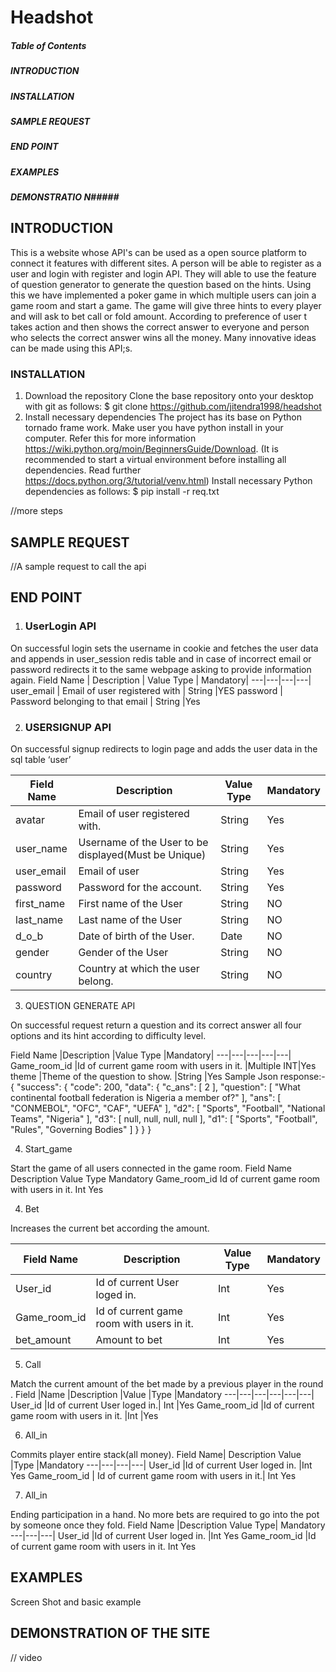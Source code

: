 # Headshot #
##### Table of Contents ##### 
##### INTRODUCTION #####
##### INSTALLATION #####
##### SAMPLE REQUEST  #####
##### END POINT #####
##### EXAMPLES #####
##### DEMONSTRATIO N#####

## INTRODUCTION ##
This is a website whose API's can be used as a open source platform to connect it features with different sites. A person will be able to register as a user and login with register and login API. They will able to use the feature of question generator to generate the question based on the hints.  Using this we have implemented a poker game in which multiple users can join a game room and start a game. The game will give three hints to every player and will ask to bet call or fold amount. According to preference of user t takes action and then shows the correct answer to everyone and person who selects the correct answer wins all the money. Many innovative ideas can be made using this API;s.

### INSTALLATION ###   
1. Download the repository
Clone the base repository onto your desktop with git as follows:
$ git clone https://github.com/jitendra1998/headshot
2. Install necessary dependencies
The project has its base on Python tornado frame work. 
Make user you have python install in your computer. Refer this for more information https://wiki.python.org/moin/BeginnersGuide/Download.
(It is recommended to start a virtual environment before installing all dependencies.
Read further https://docs.python.org/3/tutorial/venv.html) 
Install necessary Python dependencies as follows:
$ pip install -r req.txt

//more steps

## SAMPLE REQUEST ##
//A sample request to call the api
## END POINT ##
1. ### UserLogin API ###

On successful login sets the username in cookie and fetches the user data and appends in user_session redis table and in case of incorrect email or password redirects it to the same webpage asking to provide information again.
Field Name | Description | Value Type | Mandatory|
---|---|---|---|
user_email |	Email of user registered with | String |YES
password |	Password belonging to that email |	String |Yes 

2.  ### USERSIGNUP API ###

On successful signup redirects to login page and adds the user data in the sql table ‘user’


Field Name | Description |	Value Type  |	Mandatory
---|---|---|---|
avatar	|Email of user registered with.	|String	|Yes
user_name	|Username of the User to be displayed(Must be Unique)	|String	|Yes
user_email	|Email of user  	|String	|Yes
password	|Password for the account.	|String	|Yes
first_name	|First name of the User	|String	|NO
last_name	|Last name of the User	|String	|NO
d_o_b	|Date of birth of the User.	|Date	|NO
gender	|Gender of the User|	String	|NO
country	|Country at which the user belong.	|String	|NO


3. QUESTION GENERATE API

On successful request return a question and its correct answer all four options and its hint according to difficulty level.

Field Name	|Description	|Value Type	|Mandatory|
---|---|---|---|---|
Game_room_id  	|Id of current game room with users in it.	|Multiple INT|Yes
theme	|Theme of the question to show.	|String	|Yes
Sample Json response:- 
{
   "success": {
       "code": 200,
       "data": {
           "c_ans": [
               2
           ],
           "question": [
               "What continental football federation is Nigeria a member of?"
           ],
           "ans": [
               "CONMEBOL",
               "OFC",
               "CAF",
               "UEFA"
           ],
           "d2": [
               "Sports",
               "Football",
               "National Teams",
               "Nigeria"
           ],
           "d3": [
               null,
               null,
               null,
               null
           ],
           "d1": [
               "Sports",
               "Football",
               "Rules",
               "Governing Bodies"
           ]
       }
   }
}

4. Start_game 

Start the game of all users connected in the game room.
Field Name	Description	Value Type	Mandatory
Game_room_id  	Id of current game room with users in it.	Int	Yes

4.  Bet

Increases the current bet according the amount.

Field Name	|Description|	Value Type|	Mandatory
---|---|---|---|
User_id	|Id of current User loged in.	|Int|	Yes
Game_room_id  |	Id of current game room with users in it.|	Int	|Yes
bet_amount	|Amount to bet 	|Int	|Yes

5.  Call

Match the current amount of the bet made by a previous player in the round .
Field |Name	|Description	|Value |Type	|Mandatory
---|---|---|---|---|---|
User_id	|Id of current User loged in.|	Int	|Yes
Game_room_id  	|Id of current game room with users in it.	|Int	|Yes


6.  All_in

Commits player entire stack(all money).
Field Name|	Description	Value |Type	|Mandatory
---|---|---|---|
User_id	|Id of current User loged in.	|Int	Yes
Game_room_id  |	Id of current game room with users in it.|	Int	Yes

7. All_in

Ending participation in a hand. No more bets are required to go into the pot by someone once they fold.
Field Name	|Description	Value Type|	Mandatory
---|---|---|
User_id	|Id of current User loged in.	|Int	Yes
Game_room_id  	|Id of current game room with users in it.	Int	Yes

## EXAMPLES ###
Screen Shot and basic example
	
## DEMONSTRATION OF THE SITE ##

// video

